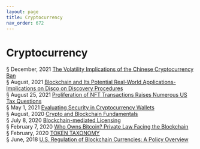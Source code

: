 ```yaml
---
layout: page
title: Cryptocurrency 
nav_order: 672 
---
```


# Cryptocurrency 
§ December, 2021 [The Volatility Implications of the Chinese Cryptocurrency Ban](https://archive-t.bsafes.com/docs/T/The-Volatility-Implications-of-the-Chinese-Cryptocurrency-Ban/)  
§ August, 2021 [Blockchain and Its Potential Real-World Applications-Implications on Disco on Discovery Procedures](https://archive-b-v2.bsafes.com/docs/B/Blockchain-and-Its-Potential-Real-World-Applications-Implications-on-Disco-on-Discovery-Procedures/)  
§ August 25, 2021 [Proliferation of NFT Transactions Raises Numerous US Tax Questions](https://archive-p.bsafes.com//docs/P/Proliferation-of-NFT-Transactions-Raises-Numerous-US-Tax-Questions/)  
§ May 1, 2021 [Evaluating Security in Cryptocurrency Wallets](https://archive-e.bsafes.com/docs/E/evaluating-security-in-cryptocurrency-wallets/)  
§ August, 2020 [Crypto and Blockchain Fundamentals](https://archive-c.bsafes.com/docs/C/crypto-and-blockchain-fundamentals/)  
§ July 8, 2020 [Blockchain-mediated Licensing](https://archive-b-v2.bsafes.com/docs/B/blockchain-mediated-licensing/)   
§ February 7, 2020 [Who Owns Bitcoin? Private Law Facing the Blockchain](https://archive-w.bsafes.com/docs/W/who-owns-bitcoin-private-law-facing-the-blockchain/)   
§ February, 2020 [TOKEN TAXONOMY](https://archive-t.bsafes.com/docs/T/token-taxonomy-the-need-for-open-source-standards-around-digital-assets/)  
§ June, 2018 [U.S. Regulation of Blockchain Currencies: A Policy Overview](https://archive-u.bsafes.com/docs/U/us-regulation-of-blockchain-currencies-a-policy-overview/)  
